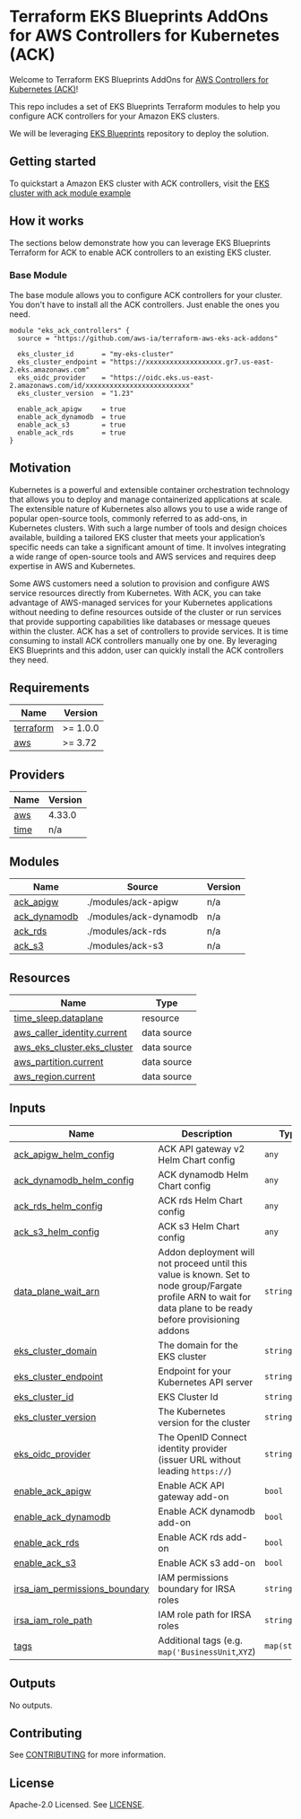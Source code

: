 # Terraform EKS Blueprints AddOns for AWS Controllers for Kubernetes (ACK)

Welcome to Terraform EKS Blueprints AddOns for [AWS Controllers for Kubernetes (ACK)](https://aws-controllers-k8s.github.io/community/docs/community/overview/)!

This repo includes a set of EKS Blueprints Terraform modules to help you configure ACK controllers for your Amazon EKS clusters.

We will be leveraging [EKS Blueprints](https://github.com/aws-ia/terraform-aws-eks-blueprints) repository to deploy the solution.

## Getting started

To quickstart a Amazon EKS cluster with ACK controllers, visit the [EKS cluster with ack module example](./examples/ack-eks-cluster-with-vpc/)

## How it works

The sections below demonstrate how you can leverage EKS Blueprints Terraform for ACK to enable ACK controllers to an existing EKS cluster.

### Base Module
The base module allows you to configure ACK controllers for your cluster. You don't have to install all the ACK controllers. Just enable the ones you need.


```hcl
module "eks_ack_controllers" {
  source = "https://github.com/aws-ia/terraform-aws-eks-ack-addons"

  eks_cluster_id       = "my-eks-cluster"
  eks_cluster_endpoint = "https://xxxxxxxxxxxxxxxxxxx.gr7.us-east-2.eks.amazonaws.com"
  eks_oidc_provider    = "https://oidc.eks.us-east-2.amazonaws.com/id/xxxxxxxxxxxxxxxxxxxxxxxxxx"
  eks_cluster_version  = "1.23"

  enable_ack_apigw     = true
  enable_ack_dynamodb  = true
  enable_ack_s3        = true
  enable_ack_rds       = true
}
```

## Motivation

Kubernetes is a powerful and extensible container orchestration technology that allows you to deploy and manage containerized applications at scale. The extensible nature of Kubernetes also allows you to use a wide range of popular open-source tools, commonly referred to as add-ons, in Kubernetes clusters. With such a large number of tools and design choices available, building a tailored EKS cluster that meets your application’s specific needs can take a significant amount of time. It involves integrating a wide range of open-source tools and AWS services and requires deep expertise in AWS and Kubernetes.

Some AWS customers need a solution to provision and configure AWS service resources directly from Kubernetes. With ACK, you can take advantage of AWS-managed services for your Kubernetes applications without needing to define resources outside of the cluster or run services that provide supporting capabilities like databases or message queues within the cluster. ACK has a set of controllers to provide services. It is time consuming to install ACK controllers manually one by one. By leveraging EKS Blueprints and this addon, user can quickly install the ACK controllers they need.


## Requirements

| Name | Version |
|------|---------|
| <a name="requirement_terraform"></a> [terraform](#requirement\_terraform) | >= 1.0.0 |
| <a name="requirement_aws"></a> [aws](#requirement\_aws) | >= 3.72 |

## Providers

| Name | Version |
|------|---------|
| <a name="provider_aws"></a> [aws](#provider\_aws) | 4.33.0 |
| <a name="provider_time"></a> [time](#provider\_time) | n/a |

## Modules

| Name | Source | Version |
|------|--------|---------|
| <a name="module_ack_apigw"></a> [ack\_apigw](#module\_ack\_apigw) | ./modules/ack-apigw | n/a |
| <a name="module_ack_dynamodb"></a> [ack\_dynamodb](#module\_ack\_dynamodb) | ./modules/ack-dynamodb | n/a |
| <a name="module_ack_rds"></a> [ack\_rds](#module\_ack\_rds) | ./modules/ack-rds | n/a |
| <a name="module_ack_s3"></a> [ack\_s3](#module\_ack\_s3) | ./modules/ack-s3 | n/a |

## Resources

| Name | Type |
|------|------|
| [time_sleep.dataplane](https://registry.terraform.io/providers/hashicorp/time/latest/docs/resources/sleep) | resource |
| [aws_caller_identity.current](https://registry.terraform.io/providers/hashicorp/aws/latest/docs/data-sources/caller_identity) | data source |
| [aws_eks_cluster.eks_cluster](https://registry.terraform.io/providers/hashicorp/aws/latest/docs/data-sources/eks_cluster) | data source |
| [aws_partition.current](https://registry.terraform.io/providers/hashicorp/aws/latest/docs/data-sources/partition) | data source |
| [aws_region.current](https://registry.terraform.io/providers/hashicorp/aws/latest/docs/data-sources/region) | data source |

## Inputs

| Name | Description | Type | Default | Required |
|------|-------------|------|---------|:--------:|
| <a name="input_ack_apigw_helm_config"></a> [ack\_apigw\_helm\_config](#input\_ack\_apigw\_helm\_config) | ACK API gateway v2 Helm Chart config | `any` | `{}` | no |
| <a name="input_ack_dynamodb_helm_config"></a> [ack\_dynamodb\_helm\_config](#input\_ack\_dynamodb\_helm\_config) | ACK dynamodb Helm Chart config | `any` | `{}` | no |
| <a name="input_ack_rds_helm_config"></a> [ack\_rds\_helm\_config](#input\_ack\_rds\_helm\_config) | ACK rds Helm Chart config | `any` | `{}` | no |
| <a name="input_ack_s3_helm_config"></a> [ack\_s3\_helm\_config](#input\_ack\_s3\_helm\_config) | ACK s3 Helm Chart config | `any` | `{}` | no |
| <a name="input_data_plane_wait_arn"></a> [data\_plane\_wait\_arn](#input\_data\_plane\_wait\_arn) | Addon deployment will not proceed until this value is known. Set to node group/Fargate profile ARN to wait for data plane to be ready before provisioning addons | `string` | `""` | no |
| <a name="input_eks_cluster_domain"></a> [eks\_cluster\_domain](#input\_eks\_cluster\_domain) | The domain for the EKS cluster | `string` | `""` | no |
| <a name="input_eks_cluster_endpoint"></a> [eks\_cluster\_endpoint](#input\_eks\_cluster\_endpoint) | Endpoint for your Kubernetes API server | `string` | `null` | no |
| <a name="input_eks_cluster_id"></a> [eks\_cluster\_id](#input\_eks\_cluster\_id) | EKS Cluster Id | `string` | n/a | yes |
| <a name="input_eks_cluster_version"></a> [eks\_cluster\_version](#input\_eks\_cluster\_version) | The Kubernetes version for the cluster | `string` | `null` | no |
| <a name="input_eks_oidc_provider"></a> [eks\_oidc\_provider](#input\_eks\_oidc\_provider) | The OpenID Connect identity provider (issuer URL without leading `https://`) | `string` | `null` | no |
| <a name="input_enable_ack_apigw"></a> [enable\_ack\_apigw](#input\_enable\_ack\_apigw) | Enable ACK API gateway add-on | `bool` | `false` | no |
| <a name="input_enable_ack_dynamodb"></a> [enable\_ack\_dynamodb](#input\_enable\_ack\_dynamodb) | Enable ACK dynamodb add-on | `bool` | `false` | no |
| <a name="input_enable_ack_rds"></a> [enable\_ack\_rds](#input\_enable\_ack\_rds) | Enable ACK rds add-on | `bool` | `false` | no |
| <a name="input_enable_ack_s3"></a> [enable\_ack\_s3](#input\_enable\_ack\_s3) | Enable ACK s3 add-on | `bool` | `false` | no |
| <a name="input_irsa_iam_permissions_boundary"></a> [irsa\_iam\_permissions\_boundary](#input\_irsa\_iam\_permissions\_boundary) | IAM permissions boundary for IRSA roles | `string` | `""` | no |
| <a name="input_irsa_iam_role_path"></a> [irsa\_iam\_role\_path](#input\_irsa\_iam\_role\_path) | IAM role path for IRSA roles | `string` | `"/"` | no |
| <a name="input_tags"></a> [tags](#input\_tags) | Additional tags (e.g. `map('BusinessUnit`,`XYZ`) | `map(string)` | `{}` | no |

## Outputs

No outputs.

## Contributing

See [CONTRIBUTING](CONTRIBUTING.md#security-issue-notifications) for more information.

## License

Apache-2.0 Licensed. See [LICENSE](https://github.com/aws-ia/terraform-aws-eks-ack-addons/blob/main/LICENSE).
